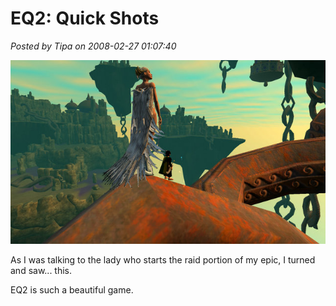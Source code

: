 # EQ2: Quick Shots

*Posted by Tipa on 2008-02-27 01:07:40*

![everquest2-2008-02-26-18-41-24-01.jpg](../uploads/2008/02/everquest2-2008-02-26-18-41-24-01.jpg)

As I was talking to the lady who starts the raid portion of my epic, I turned and saw... this.

EQ2 is such a beautiful game.

